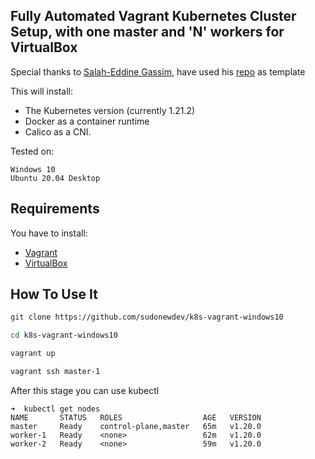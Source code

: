 
## Fully Automated Vagrant Kubernetes Cluster Setup, with one master and 'N' workers for VirtualBox

Special thanks to [Salah-Eddine Gassim](https://github.com/vNugget), have
used his [repo](https://github.com/vNugget/Kubernetes/tree/main/AutoKube) as template

This will install:

- The Kubernetes version (currently 1.21.2)
- Docker as a container runtime
- Calico as a CNI.

Tested on:
```
Windows 10
Ubuntu 20.04 Desktop
```
## Requirements

You have to install:
- [Vagrant](https://www.vagrantup.com/) 
- [VirtualBox](https://www.virtualbox.org/)

## How To Use It

```bash
git clone https://github.com/sudonewdev/k8s-vagrant-windows10
```

```bash
cd k8s-vagrant-windows10
```

```bash
vagrant up
```
```bash
vagrant ssh master-1
```
After this stage you can use kubectl

```
➜  kubectl get nodes
NAME       STATUS   ROLES                  AGE   VERSION
master     Ready    control-plane,master   65m   v1.20.0
worker-1   Ready    <none>                 62m   v1.20.0
worker-2   Ready    <none>                 59m   v1.20.0
```


